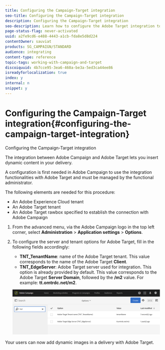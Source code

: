 ```yaml
---
title: Configuring the Campaign-Target integration
seo-title: Configuring the Campaign-Target integration
description: Configuring the Campaign-Target integration
seo-description: Learn how to configure the Adobe Target integration to start using dynamic content in Adobe Campaign.
page-status-flag: never-activated
uuid: a2fe9cd6-e488-4443-a1cb-fda8e5d8d224
contentOwner: sauviat
products: SG_CAMPAIGN/STANDARD
audience: integrating
content-type: reference
topic-tags: working-with-campaign-and-target
discoiquuid: 4b7cce95-3ea6-460a-be3a-5ed3ca44ee86
isreadyforlocalization: true
index: y
internal: n
snippet: y
---
```


# Configuring the Campaign-Target integration{#configuring-the-campaign-target-integration}

Configuring the Campaign-Target integration

The integration between Adobe Campaign and Adobe Target lets you insert dynamic content in your delivery.

A configuration is first needed in Adobe Campaign to use the integration functionalities with Adobe Target and must be managed by the functional administrator.

The following elements are needed for this procedure:

* An Adobe Experience Cloud tenant
* An Adobe Target tenant
* An Adobe Target rawbox specified to establish the connection with Adobe Campaign

1. From the advanced menu, via the Adobe Campaign logo in the top left corner, select **Administration** > **Application settings** > **Options**.
1. To configure the server and tenant options for Adobe Target, fill in the following fields accordingly:

    * **TNT_TenantName**: name of the Adobe Target tenant. This value corresponds to the name of the Adobe Target **Client**.
    * **TNT_EdgeServer**: Adobe Target server used for integration. This option is already provided by default. This value corresponds to the Adobe Target **Server Domain**, followed by the **/m2** value. For example: **tt.omtrdc.net/m2**.

   ![](assets/tar_options.png)

Your users can now add dynamic images in a delivery with Adobe Target.
